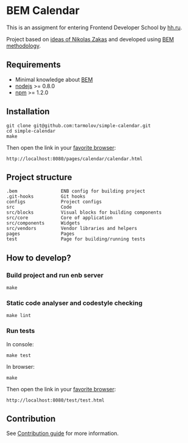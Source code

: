 # BEM Calendar
This is an assigment for entering Frontend Developer School by [hh.ru](http://hh.ru/locale.do?language=EN).

Project based on [ideas of Nikolas Zakas](http://www.slideshare.net/nzakas/scalable-javascript-application-architecture) and developed using [BEM methodology](http://bem.info).

## Requirements
  * Minimal knowledge about [BEM](http://bem.info/)
  * [nodejs](http://nodejs.org/) >= 0.8.0
  * [npm](http://npmjs.org) >= 1.2.0

## Installation
```
git clone git@github.com:tarmolov/simple-calendar.git
cd simple-calendar
make
```
Then open the link in your [favorite browser](http://browser.yandex.com/):
```
http://localhost:8080/pages/calendar/calendar.html
```

## Project structure
```
.bem                ENB config for building project
.git-hooks          Git hooks
configs             Project configs
src                 Code
src/blocks          Visual blocks for building components
src/core            Core of application
src/components      Widgets
src/vendors         Vendor libraries and helpers
pages               Pages
test                Page for building/running tests
```

## How to develop?
### Build project and run enb server
```
make
```

### Static code analyser and codestyle checking
```
make lint
```

### Run tests
In console:
```
make test
```

In browser:
```
make
```
Then open the link in your [favorite browser](http://browser.yandex.com/):
```
http://localhost:8080/test/test.html
```

## Contribution
See [Contribution guide](CONTRIBUTION.md) for more information.
